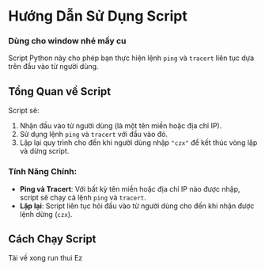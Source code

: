 # Hướng Dẫn Sử Dụng Script
### Dùng cho window nhé mấy cu
Script Python này cho phép bạn thực hiện lệnh `ping` và `tracert` liên tục dựa trên đầu vào từ người dùng. 

## Tổng Quan về Script

Script sẽ:
1. Nhận đầu vào từ người dùng (là một tên miền hoặc địa chỉ IP).
2. Sử dụng lệnh `ping` và `tracert` với đầu vào đó.
3. Lặp lại quy trình cho đến khi người dùng nhập `"czx"` để kết thúc vòng lặp và dừng script.

### Tính Năng Chính:
- **Ping và Tracert**: Với bất kỳ tên miền hoặc địa chỉ IP nào được nhập, script sẽ chạy cả lệnh `ping` và `tracert`.
- **Lặp lại**: Script liên tục hỏi đầu vào từ người dùng cho đến khi nhận được lệnh dừng (`czx`).


## Cách Chạy Script
Tải về xong run thui
Ez
